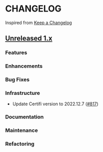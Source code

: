 # CHANGELOG
Inspired from [Keep a Changelog](https://keepachangelog.com/en/1.0.0/)

## [Unreleased 1.x](https://github.com/opensearch-project/OpenSearch/compare/1.3.9...HEAD)
### Features
### Enhancements
### Bug Fixes
### Infrastructure
* Update Certifi version to 2022.12.7 ([#817](https://github.com/opensearch-project/k-NN/pull/817))
### Documentation
### Maintenance
### Refactoring